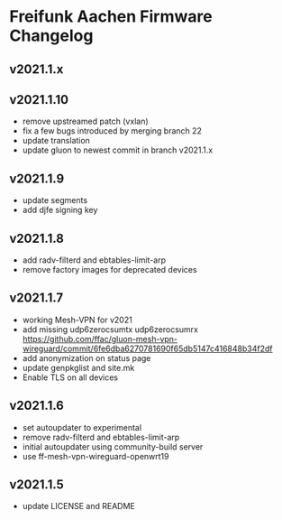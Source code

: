 # Freifunk Aachen Firmware Changelog


## v2021.1.x

## v2021.1.10
  - remove upstreamed patch (vxlan)
  - fix a few bugs introduced by merging branch 22
  - update translation
  - update gluon to newest commit in branch v2021.1.x

## v2021.1.9
  - update segments
  - add djfe signing key

## v2021.1.8
  - add radv-filterd and ebtables-limit-arp
  - remove factory images for deprecated devices

## v2021.1.7
 - working Mesh-VPN for v2021
 - add missing udp6zerocsumtx udp6zerocsumrx https://github.com/ffac/gluon-mesh-vpn-wireguard/commit/6fe6dba6270781690f65db5147c416848b34f2df
 - add anonymization on status page
 - update genpkglist and site.mk
 - Enable TLS on all devices

## v2021.1.6
 - set autoupdater to experimental
 - remove radv-filterd and ebtables-limit-arp
 - initial autoupdater using community-build server
 - use ff-mesh-vpn-wireguard-openwrt19

## v2021.1.5
 - update LICENSE and README
